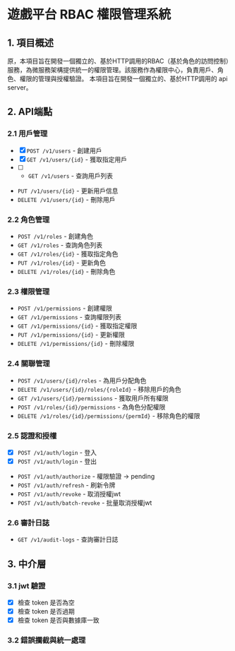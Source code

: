 # 遊戲平台 RBAC 權限管理系統

## 1. 項目概述
原，本項目旨在開發一個獨立的、基於HTTP調用的RBAC（基於角色的訪問控制）服務，為微服務架構提供統一的權限管理。該服務作為權限中心，負責用戶、角色、權限的管理與授權驗證。
本項目旨在開發一個獨立的、基於HTTP調用的 api server。

## 2. API端點

### 2.1 用戶管理
- [x] `POST /v1/users` - 創建用戶
- [x] `GET /v1/users/{id}` - 獲取指定用戶
- [ ] - `GET /v1/users` - 查詢用戶列表
- `PUT /v1/users/{id}` - 更新用戶信息
- `DELETE /v1/users/{id}` - 刪除用戶

### 2.2 角色管理
- `POST /v1/roles` - 創建角色
- `GET /v1/roles` - 查詢角色列表
- `GET /v1/roles/{id}` - 獲取指定角色
- `PUT /v1/roles/{id}` - 更新角色
- `DELETE /v1/roles/{id}` - 刪除角色

### 2.3 權限管理
- `POST /v1/permissions` - 創建權限
- `GET /v1/permissions` - 查詢權限列表
- `GET /v1/permissions/{id}` - 獲取指定權限
- `PUT /v1/permissions/{id}` - 更新權限
- `DELETE /v1/permissions/{id}` - 刪除權限

### 2.4 關聯管理
- `POST /v1/users/{id}/roles` - 為用戶分配角色
- `DELETE /v1/users/{id}/roles/{roleId}` - 移除用戶的角色
- `GET /v1/users/{id}/permissions` - 獲取用戶所有權限
- `POST /v1/roles/{id}/permissions` - 為角色分配權限
- `DELETE /v1/roles/{id}/permissions/{permId}` - 移除角色的權限

### 2.5 認證和授權
- [x] `POST /v1/auth/login` - 登入
- [x] `POST /v1/auth/login` - 登出 
- `POST /v1/auth/authorize` - 權限驗證 -> pending
- `POST /v1/auth/refresh` - 刷新令牌
- `POST /v1/auth/revoke` - 取消授權jwt
- `POST /v1/auth/batch-revoke` - 批量取消授權jwt

### 2.6 審計日誌
- `GET /v1/audit-logs` - 查詢審計日誌

## 3. 中介層
### 3.1 jwt 驗證
- [x] 檢查 token 是否為空
- [x] 檢查 token 是否過期
- [x] 檢查 token 是否與數據庫一致
### 3.2 錯誤攔截與統一處理
